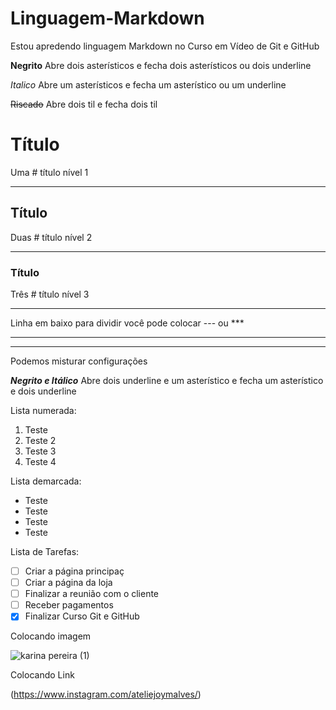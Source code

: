 # Linguagem-Markdown

Estou apredendo linguagem Markdown no Curso em Vídeo de Git e GitHub

**Negrito**  Abre dois asterísticos e fecha dois asterísticos ou dois underline

*Italico*  Abre um asterísticos e fecha um asterístico ou um underline

~~Riscado~~ Abre dois  til e fecha dois til

# Título 
Uma # título nível 1

---

## Título
Duas # título nível 2

---

### Título
Três # título nível 3

---

Linha em baixo para dividir  você pode colocar --- ou ***

---

***

Podemos misturar configurações

__*Negrito e Itálico*__ Abre dois underline e um asterístico e fecha um asterístico e dois underline

Lista numerada:
1. Teste
2. Teste 2 
6. Teste 3
7.    Teste  4
   
Lista demarcada:
* Teste
* Teste
* Teste
* Teste

Lista de Tarefas:
- [ ] Criar a página principaç
- [ ] Criar a página da loja
- [ ] Finalizar a reunião com o cliente
- [ ] Receber pagamentos
- [x] Finalizar Curso Git e GitHub

Colocando imagem

![karina pereira (1)](https://user-images.githubusercontent.com/121134076/209876675-4b93f7e1-6632-47bd-816b-7dfd61195567.png)

Colocando Link

(https://www.instagram.com/ateliejoymalves/)

